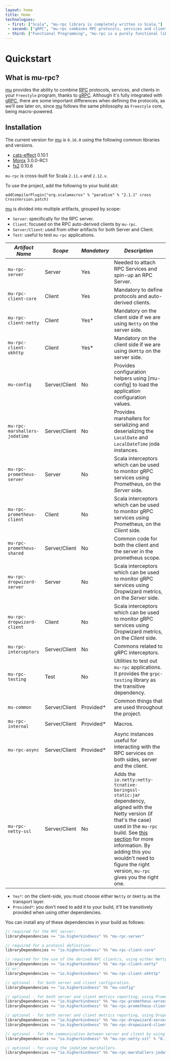 ```yaml
---
layout: home
title: Home
technologies:
 - first: ["Scala", "mu-rpc library is completely written in Scala."]
 - second: ["gRPC", "mu-rpc combines RPC protocols, services and clients thanks to the gRPC framework."]
 - third: ["Functional Programming", "mu-rpc is a purely functional library for building RPC endpoint based services."]
---
```


# Quickstart

## What is mu-rpc?

[mu] provides the ability to combine [RPC] protocols, services, and clients in your `Freestyle` program, thanks to [gRPC]. Although it's fully integrated with [gRPC], there are some important differences when defining the protocols, as we’ll see later on, since [mu] follows the same philosophy as `Freestyle` core, being macro-powered.

## Installation

The current version for [mu] is `0.16.0` using the following common libraries and versions. 

 * [cats-effect] 0.10.1
 * [Monix] 3.0.0-RC1
 * [fs2] 0.10.6

`mu-rpc` is cross-built for Scala `2.11.x` and `2.12.x`.

To use the project, add the following to your build.sbt:

```addCompilerPlugin("org.scalamacros" % "paradise" % "2.1.1" cross CrossVersion.patch)```

[mu] is divided into multiple artifacts, grouped by scope:

* `Server`: specifically for the RPC server.
* `Client`: focused on the RPC auto-derived clients by `mu-rpc`.
* `Server/Client`: used from other artifacts for both Server and Client.
* `Test`: useful to test `mu-rpc` applications.

*Artifact Name* | *Scope* | *Mandatory* | *Description*
--- | --- | --- | ---
`mu-rpc-server` | Server | Yes | Needed to attach RPC Services and spin-up an RPC Server.
`mu-rpc-client-core` | Client | Yes | Mandatory to define protocols and auto-derived clients.
`mu-rpc-client-netty` | Client | Yes* | Mandatory on the client side if we are using `Netty` on the server side.
`mu-rpc-client-okhttp` | Client | Yes* | Mandatory on the client side if we are using `OkHttp` on the server side.
`mu-config` | Server/Client | No | Provides configuration helpers using [mu-config] to load the application configuration values.
`mu-rpc-marshallers-jodatime` | Server/Client | No | Provides marshallers for serializing and deserializing the `LocalDate` and `LocalDateTime` joda instances.
`mu-rpc-prometheus-server` | Server | No | Scala interceptors which can be used to monitor gRPC services using Prometheus, on the _Server_ side.
`mu-rpc-prometheus-client` | Client | No | Scala interceptors which can be used to monitor gRPC services using Prometheus, on the _Client_ side.
`mu-rpc-prometheus-shared` | Server/Client | No | Common code for both the client and the server in the prometheus scope.
`mu-rpc-dropwizard-server` | Server | No | Scala interceptors which can be used to monitor gRPC services using Dropwizard metrics, on the _Server_ side.
`mu-rpc-dropwizard-client` | Client | No | Scala interceptors which can be used to monitor gRPC services using Dropwizard metrics, on the _Client_ side.
`mu-rpc-interceptors` | Server/Client | No | Commons related to gRPC interceptors.
`mu-rpc-testing` | Test | No | Utilities to test out `mu-rpc` applications. It provides the `grpc-testing` library as the transitive dependency.
`mu-common` | Server/Client | Provided* | Common things that are used throughout the project.
`mu-rpc-internal` | Server/Client | Provided* | Macros.
`mu-rpc-async` | Server/Client | Provided* | Async instances useful for interacting with the RPC services on both sides, server and the client.
`mu-rpc-netty-ssl` | Server/Client | No | Adds the `io.netty:netty-tcnative-boringssl-static:jar` dependency, aligned with the Netty version (if that's the case) used in the `mu-rpc` build. See [this section](https://github.com/grpc/grpc-java/blob/master/SECURITY.md#netty) for more information. By adding this you wouldn't need to figure the right version, `mu-rpc` gives you the right one.

* `Yes*`: on the client-side, you must choose either `Netty` or `OkHttp` as the transport layer.
* `Provided*`: you don't need to add it to your build, it'll be transitively provided when using other dependencies.

You can install any of these dependencies in your build as follows:

[comment]: # (Start Replace)

```scala
// required for the RPC server:
libraryDependencies += "io.higherkindness" %% "mu-rpc-server"            % "0.16.0"

// required for a protocol definition:
libraryDependencies += "io.higherkindness" %% "mu-rpc-client-core"       % "0.16.0"

// required for the use of the derived RPC client/s, using either Netty or OkHttp as transport layer:
libraryDependencies += "io.higherkindness" %% "mu-rpc-client-netty"      % "0.16.0"
// or:
libraryDependencies += "io.higherkindness" %% "mu-rpc-client-okhttp"     % "0.16.0"

// optional - for both server and client configuration.
libraryDependencies += "io.higherkindness" %% "mu-config"                % "0.16.0"

// optional - for both server and client metrics reporting, using Prometheus.
libraryDependencies += "io.higherkindness" %% "mu-rpc-prometheus-server" % "0.16.0"
libraryDependencies += "io.higherkindness" %% "mu-rpc-prometheus-client" % "0.16.0"

// optional - for both server and client metrics reporting, using Dropwizard.
libraryDependencies += "io.higherkindness" %% "mu-rpc-dropwizard-server" % "0.16.0"
libraryDependencies += "io.higherkindness" %% "mu-rpc-dropwizard-client" % "0.16.0"

// optional - for the communication between server and client by using SSL/TLS.
libraryDependencies += "io.higherkindness" %% "mu-rpc-netty-ssl" % "0.16.0"

// optional - for using the jodatime marshallers.
libraryDependencies += "io.higherkindness" %% "mu-rpc-marshallers-jodatime" % "0.16.0"
```

[comment]: # (End Replace)

[RPC]: https://en.wikipedia.org/wiki/Remote_procedure_call
[HTTP/2]: https://http2.github.io/
[gRPC]: https://grpc.io/
[mu]: https://github.com/higherkindness/mu
[Java gRPC]: https://github.com/grpc/grpc-java
[JSON]: https://en.wikipedia.org/wiki/JSON
[gRPC guide]: https://grpc.io/docs/guides/
[@tagless algebra]: http://frees.io/docs/core/algebras/
[PBDirect]: https://github.com/btlines/pbdirect
[scalamacros]: https://github.com/scalamacros/paradise
[Monix]: https://monix.io/
[cats-effect]: https://github.com/typelevel/cats-effect
[Metrifier]: https://github.com/47deg/metrifier
[fs2]: https://github.com/functional-streams-for-scala/fs2
